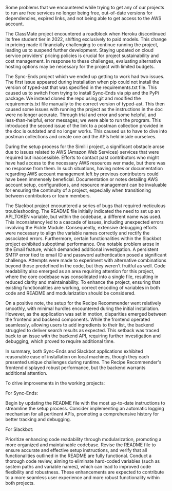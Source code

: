 Some problems that we encountered while trying to get any of our projects to run are free services no longer being free, out-of-date versions for dependencies, expired links, and not being able to get access to the AWS account.

The ClassMate project encountered a roadblock when Heroku discontinued its free student tier in 2022, shifting exclusively to paid models. This change in pricing made it financially challenging to continue running the project, leading us to suspend further development. Staying updated on cloud service providers' pricing policies is crucial for project sustainability and cost management. In response to these challenges, evaluating alternative hosting options may be necessary for the project with limited budgets.

The Sync-Ends project which we ended up getting to work had two issues. The first issue appeared during installation when pip could not install the version of typed-ast that was specified in the requirements.txt file. This caused us to switch from trying to install Sync-Ends via pip and the PyPi package. We instead cloned the repo using git and modified the requirements.txt file manually to the correct version of typed-ast. This then caused some issues with running the project as the instructions in the doc were no longer accurate. Through trial and error and some helpful, and less-than-helpful, error messages; we were able to run the program. This introduced the second issue of the link to a postman collection provided in the doc is outdated and no longer works. This caused us to have to dive into postman collections and create one and the APIs held inside ourselves.

During the setup process for the Similii project, a significant obstacle arose due to issues related to AWS (Amazon Web Services) services that were required but inaccessible. Efforts to contact past contributors who might have had access to the necessary AWS resources wer made, but there was no response from them. In such situations, having notes or documentation regarding AWS account management left by previous contributors could have been immensely beneficial. Documentation or notes detailing AWS account setup, configurations, and resource management can be invaluable for ensuring the continuity of a project, especially when transitioning between contributors or team members.

The Slackbot project encountered a series of bugs that required meticulous troubleshooting. The README file initially indicated the need to set up an API_TOKEN variable, but within the codebase, a different name was used. This inconsistency led to a cascade of issues, including unexpected errors involving the Pickle Module. Consequently, extensive debugging efforts were necessary to align the variable names correctly and rectify the associated errors. Furthermore, certain functionalities within the Slackbot project exhibited suboptimal performance. One notable problem arose in the Email feature, which demanded additional investigation. A persistent SMTP error tied to email ID and password authentication posed a significant challenge. Attempts were made to experiment with alternative combinations beyond those predefined in the code, but they weren't fruitful as well. Code readability also emerged as an area requiring attention for this project, where the core codebase was consolidated into a single file, resulting in reduced clarity and maintainability. To enhance the project, ensuring that existing functionalities are working, correct encoding of variables in both code and README and modularization should be considered.

On a positive note, the setup for the Recipe Recommender went relatively smoothly, with minimal hurdles encountered during the initial installation. However, as the application was set in motion, disparities emerged between the frontend and backend components. While the frontend operated seamlessly, allowing users to add ingredients to their list, the backend struggled to deliver search results as expected. This setback was traced back to an issue with the backend API, requiring further investigation and debugging, which proved to require additional time.

In summary, both Sync-Ends and Slackbot applications exhibited reasonable ease of installation on local machines, though they each presented unique challenges during runtime. The Recipe Recommender's frontend displayed robust performance, but the backend warrants additional attention.

To drive improvements in the working projects:

For Sync-Ends:

Begin by updating the README file with the most up-to-date instructions to streamline the setup process. Consider implementing an automatic logging mechanism for all pertinent APIs, promoting a comprehensive history for better tracking and debugging.

For Slackbot:

Prioritize enhancing code readability through modularization, promoting a more organized and maintainable codebase. Revise the README file to ensure accurate and effective setup instructions, and verify that all functionalities outlined in the README are fully functional. Conduct a thorough code review, aiming to eliminate hard-coded variables (such as system paths and variable names), which can lead to improved code flexibility and robustness. These enhancements are expected to contribute to a more seamless user experience and more robust functionality within both projects.

